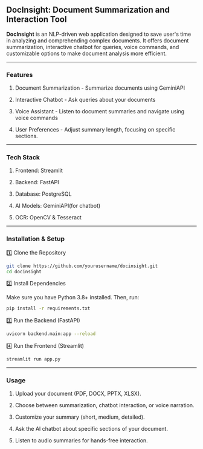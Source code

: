 ## DocInsight: Document Summarization and Interaction Tool

**DocInsight** is an NLP-driven web application designed to save user's time in analyzing and comprehending complex documents. It offers document summarization, interactive chatbot for queries, voice commands, and customizable options to make document analysis more efficient.

---

### Features

1. Document Summarization - Summarize documents using GeminiAPI

2. Interactive Chatbot - Ask queries about your documents

3. Voice Assistant - Listen to document summaries and navigate using voice commands

4. User Preferences - Adjust summary length, focusing on specific sections.

---

### Tech Stack

1. Frontend: Streamlit

2. Backend: FastAPI

3. Database: PostgreSQL

4. AI Models: GeminiAPI(for chatbot)

5. OCR: OpenCV & Tesseract

---

### Installation & Setup

1️⃣ Clone the Repository
```bash
git clone https://github.com/yourusername/docinsight.git
cd docinsight
```

2️⃣ Install Dependencies

Make sure you have Python 3.8+ installed. Then, run:

```bash
pip install -r requirements.txt
```

3️⃣ Run the Backend (FastAPI)

```bash
uvicorn backend.main:app --reload
```

4️⃣ Run the Frontend (Streamlit)

```bash
streamlit run app.py
```

---

### Usage

1. Upload your document (PDF, DOCX, PPTX, XLSX).

2. Choose between summarization, chatbot interaction, or voice narration.

3. Customize your summary (short, medium, detailed).

4. Ask the AI chatbot about specific sections of your document.

5. Listen to audio summaries for hands-free interaction.

